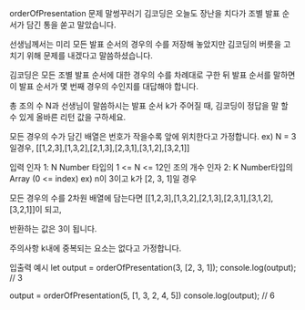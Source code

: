 orderOfPresentation
문제
말썽꾸러기 김코딩은 오늘도 장난을 치다가 조별 발표 순서가 담긴 통을 쏟고 말았습니다.

선생님께서는 미리 모든 발표 순서의 경우의 수를 저장해 놓았지만 김코딩의 버릇을 고치기 위해 문제를 내겠다고 말씀하셨습니다.

김코딩은 모든 조별 발표 순서에 대한 경우의 수를 차례대로 구한 뒤 발표 순서를 말하면 이 발표 순서가 몇 번째 경우의 수인지를 대답해야 합니다.

총 조의 수 N과 선생님이 말씀하시는 발표 순서 k가 주어질 때, 김코딩이 정답을 말 할 수 있게 올바른 리턴 값을 구하세요.

모든 경우의 수가 담긴 배열은 번호가 작을수록 앞에 위치한다고 가정합니다.
ex) N = 3일경우, [[1,2,3],[1,3,2],[2,1,3],[2,3,1],[3,1,2],[3,2,1]]

입력
인자 1: N
Number 타입의 1 <= N <= 12인 조의 개수
인자 2: K
Number타입의 Array (0 <= index)
ex) n이 3이고 k가 [2, 3, 1]일 경우

모든 경우의 수를 2차원 배열에 담는다면 [[1,2,3],[1,3,2],[2,1,3],[2,3,1],[3,1,2],[3,2,1]]이 되고,

반환하는 값은 3이 됩니다.

주의사항
k내에 중복되는 요소는 없다고 가정합니다.

입출력 예시
let output = orderOfPresentation(3, [2, 3, 1]);
console.log(output); // 3

output = orderOfPresentation(5, [1, 3, 2, 4, 5])
console.log(output); // 6